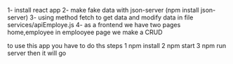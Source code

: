 1- install react app
2- make fake data with json-server (npm install json-server)
3- using method fetch to get data and modify data in file services/apiEmploye.js
4- as a frontend we have two pages home,employee
in emplooyee page we make a CRUD

to use this app you have to do ths steps
1 npm install
2 npm start
3 npm run server
then it will go
